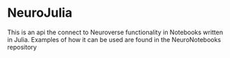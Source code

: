 # NeuroJulia

This is an api the connect to Neuroverse functionality in Notebooks written in Julia. Examples of how it can be used are found in the NeuroNotebooks repository
